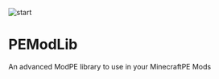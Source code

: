 ![start](https://cloud.githubusercontent.com/assets/10303538/6211293/b184e7d6-b5d8-11e4-937a-b1da3fde854d.png)

# PEModLib
An advanced ModPE library to use in your MinecraftPE Mods

